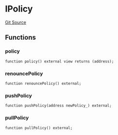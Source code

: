 # IPolicy
[Git Source](https://github.com/KlimaDAO/klimadao-solidity/blob/29fd912e7e35bfd36ad9c6e57c2a312d3aed3640/src/protocol/staking/regular/KlimaStakingDistributor_v4.sol)


## Functions
### policy


```solidity
function policy() external view returns (address);
```

### renouncePolicy


```solidity
function renouncePolicy() external;
```

### pushPolicy


```solidity
function pushPolicy(address newPolicy_) external;
```

### pullPolicy


```solidity
function pullPolicy() external;
```

